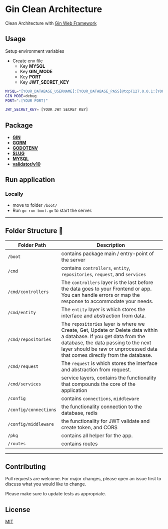 # Gin Clean Architecture

Clean Architecture with [Gin Web Framework](https://gin-gonic.com/)


## Usage

Setup environment variables
- Create env file
  - Key **MYSQL**
  - Key **GIN_MODE**
  - Key **PORT**
  - Key **JWT_SECRET_KEY**

```zsh
MYSQL="[YOUR_DATABASE_USERNAME]:[YOUR_DATABASE_PASS]@tcp(127.0.0.1:[YOUR MYSQL PORT])/[YOUR TABLE]?charset=utf8mb4&parseTime=True&loc=Local"
GIN_MODE=debug
PORT=":[YOUR PORT]"

JWT_SECRET_KEY= [YOUR JWT SECRET KEY]
```
## Package
- [**GIN**](https://gin-gonic.com/)
- [**GORM**](https://gorm.io/index.html)
- [**GODOTENV**](https://github.com/joho/godotenv)
- [**SLUG**](github.com/gosimple/slug)
- [**MYSQL**](github.com/go-sql-driver/mysql)
- [**validator/v10**](github.com/go-playground/validator/v10)

## Run application
### Locally

-   move to folder `/boot/`
-   Run `go run boot.go` to start the server.

---

## Folder Structure :file_folder:

| Folder Path                      | Description                                                                                         |
| -------------------------------- | --------------------------------------------------------------------------------------------------- |
| `/boot`                           | contains package main / entry-point of the server |
| `/cmd`                           | contains `controllers`, `entity`, `repositories`, `request`, and `services` |
| `/cmd/controllers`                           | The `controllers` layer is the last before the data goes to your Frontend or app. You can handle errors or map the response to accommodate your needs. |
| `/cmd/entity`                           | The `entity` layer is which stores the interface and abstraction from data. |
| `/cmd/repositories`                           | The `repositories` layer is where we Create, Get, Update or Delete data within a database. If you get data from the database, the data passing to the next layer should be raw or unprocessed data that comes directly from the database. |
| `/cmd/request`                           | The `request` is which stores the interface and abstraction from request. |
| `/cmd/services`                      | service layers, contains the functionality that compounds the core of the application               |
| `/config`                      | contains `connections`, `middleware`               |
| `/config/connections`                    |  the functionality connection to the database, redis                                                       |
| `/config/middleware`                     | the functionality for JWT validate and create token, and CORS                                                  |
| `/pkg`                       | contains all helper for the app.                   |
| `/routes`                     | contains routes
---

## Contributing
Pull requests are welcome. For major changes, please open an issue first to discuss what you would like to change.

Please make sure to update tests as appropriate.

## License
[MIT](https://choosealicense.com/licenses/mit/)